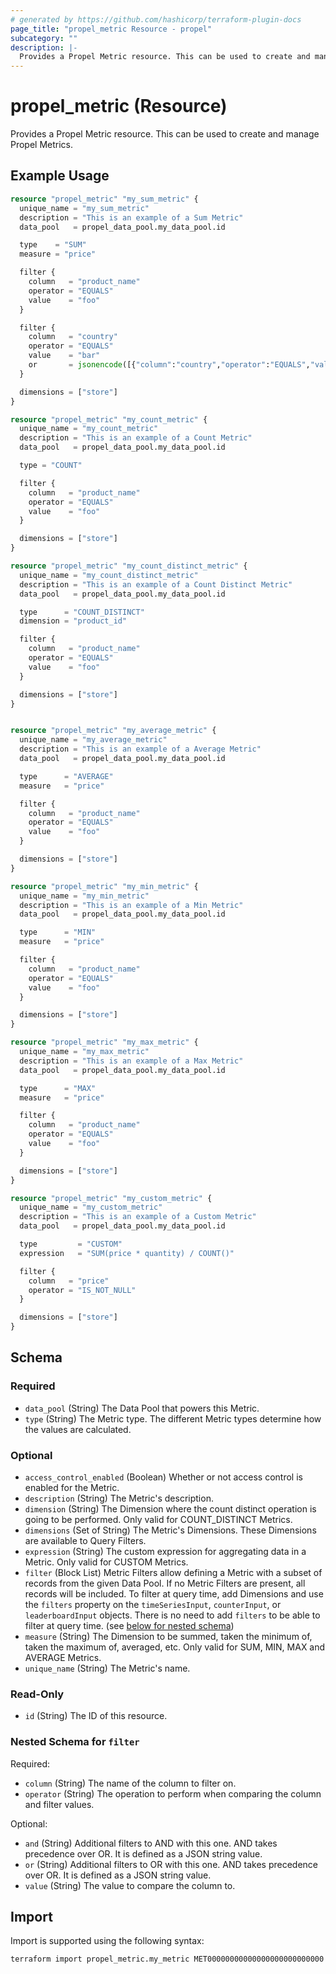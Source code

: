 ```yaml
---
# generated by https://github.com/hashicorp/terraform-plugin-docs
page_title: "propel_metric Resource - propel"
subcategory: ""
description: |-
  Provides a Propel Metric resource. This can be used to create and manage Propel Metrics.
---
```


# propel_metric (Resource)

Provides a Propel Metric resource. This can be used to create and manage Propel Metrics.

## Example Usage

```terraform
resource "propel_metric" "my_sum_metric" {
  unique_name = "my_sum_metric"
  description = "This is an example of a Sum Metric"
  data_pool   = propel_data_pool.my_data_pool.id

  type    = "SUM"
  measure = "price"

  filter {
    column   = "product_name"
    operator = "EQUALS"
    value    = "foo"
  }

  filter {
    column   = "country"
    operator = "EQUALS"
    value    = "bar"
    or       = jsonencode([{"column":"country","operator":"EQUALS","value":"baz"}])
  }

  dimensions = ["store"]
}

resource "propel_metric" "my_count_metric" {
  unique_name = "my_count_metric"
  description = "This is an example of a Count Metric"
  data_pool   = propel_data_pool.my_data_pool.id

  type = "COUNT"

  filter {
    column   = "product_name"
    operator = "EQUALS"
    value    = "foo"
  }

  dimensions = ["store"]
}

resource "propel_metric" "my_count_distinct_metric" {
  unique_name = "my_count_distinct_metric"
  description = "This is an example of a Count Distinct Metric"
  data_pool   = propel_data_pool.my_data_pool.id

  type      = "COUNT_DISTINCT"
  dimension = "product_id"

  filter {
    column   = "product_name"
    operator = "EQUALS"
    value    = "foo"
  }

  dimensions = ["store"]
}


resource "propel_metric" "my_average_metric" {
  unique_name = "my_average_metric"
  description = "This is an example of a Average Metric"
  data_pool   = propel_data_pool.my_data_pool.id

  type      = "AVERAGE"
  measure   = "price"

  filter {
    column   = "product_name"
    operator = "EQUALS"
    value    = "foo"
  }

  dimensions = ["store"]
}

resource "propel_metric" "my_min_metric" {
  unique_name = "my_min_metric"
  description = "This is an example of a Min Metric"
  data_pool   = propel_data_pool.my_data_pool.id

  type      = "MIN"
  measure   = "price"

  filter {
    column   = "product_name"
    operator = "EQUALS"
    value    = "foo"
  }

  dimensions = ["store"]
}

resource "propel_metric" "my_max_metric" {
  unique_name = "my_max_metric"
  description = "This is an example of a Max Metric"
  data_pool   = propel_data_pool.my_data_pool.id

  type      = "MAX"
  measure   = "price"

  filter {
    column   = "product_name"
    operator = "EQUALS"
    value    = "foo"
  }

  dimensions = ["store"]
}

resource "propel_metric" "my_custom_metric" {
  unique_name = "my_custom_metric"
  description = "This is an example of a Custom Metric"
  data_pool   = propel_data_pool.my_data_pool.id

  type         = "CUSTOM"
  expression   = "SUM(price * quantity) / COUNT()"

  filter {
    column   = "price"
    operator = "IS_NOT_NULL"
  }

  dimensions = ["store"]
}
```

<!-- schema generated by tfplugindocs -->
## Schema

### Required

- `data_pool` (String) The Data Pool that powers this Metric.
- `type` (String) The Metric type. The different Metric types determine how the values are calculated.

### Optional

- `access_control_enabled` (Boolean) Whether or not access control is enabled for the Metric.
- `description` (String) The Metric's description.
- `dimension` (String) The Dimension where the count distinct operation is going to be performed. Only valid for COUNT_DISTINCT Metrics.
- `dimensions` (Set of String) The Metric's Dimensions. These Dimensions are available to Query Filters.
- `expression` (String) The custom expression for aggregating data in a Metric. Only valid for CUSTOM Metrics.
- `filter` (Block List) Metric Filters allow defining a Metric with a subset of records from the given Data Pool. If no Metric Filters are present, all records will be included. To filter at query time, add Dimensions and use the `filters` property on the `timeSeriesInput`, `counterInput`, or `leaderboardInput` objects. There is no need to add `filters` to be able to filter at query time. (see [below for nested schema](#nestedblock--filter))
- `measure` (String) The Dimension to be summed, taken the minimum of, taken the maximum of, averaged, etc. Only valid for SUM, MIN, MAX and AVERAGE Metrics.
- `unique_name` (String) The Metric's name.

### Read-Only

- `id` (String) The ID of this resource.

<a id="nestedblock--filter"></a>
### Nested Schema for `filter`

Required:

- `column` (String) The name of the column to filter on.
- `operator` (String) The operation to perform when comparing the column and filter values.

Optional:

- `and` (String) Additional filters to AND with this one. AND takes precedence over OR. It is defined as a JSON string value.
- `or` (String) Additional filters to OR with this one. AND takes precedence over OR. It is defined as a JSON string value.
- `value` (String) The value to compare the column to.

## Import

Import is supported using the following syntax:

```shell
terraform import propel_metric.my_metric MET00000000000000000000000000
```
